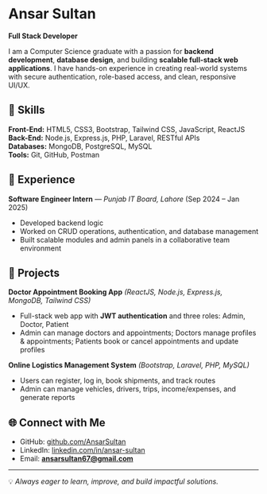 # Ansar Sultan
**Full Stack Developer**  

I am a Computer Science graduate with a passion for **backend development**, **database design**, and building **scalable full-stack web applications**. I have hands-on experience in creating real-world systems with secure authentication, role-based access, and clean, responsive UI/UX.

## 🚀 Skills

**Front-End:** HTML5, CSS3, Bootstrap, Tailwind CSS, JavaScript, ReactJS  
**Back-End:** Node.js, Express.js, PHP, Laravel, RESTful APIs  
**Databases:** MongoDB, PostgreSQL, MySQL  
**Tools:** Git, GitHub, Postman  

## 💼 Experience

**Software Engineer Intern** — *Punjab IT Board, Lahore* (Sep 2024 – Jan 2025)  
- Developed backend logic  
- Worked on CRUD operations, authentication, and database management  
- Built scalable modules and admin panels in a collaborative team environment  

## 📂 Projects

**Doctor Appointment Booking App** *(ReactJS, Node.js, Express.js, MongoDB, Tailwind CSS)*  
- Full-stack web app with **JWT authentication** and three roles: Admin, Doctor, Patient  
- Admin can manage doctors and appointments; Doctors manage profiles & appointments; Patients book or cancel appointments and update profiles  

**Online Logistics Management System** *(Bootstrap, Laravel, PHP, MySQL)*  
- Users can register, log in, book shipments, and track routes  
- Admin can manage vehicles, drivers, trips, income/expenses, and generate reports  

## 🌐 Connect with Me
- GitHub: [github.com/AnsarSultan](https://github.com/AnsarSultan)  
- LinkedIn: [linkedin.com/in/ansar-sultan](https://www.linkedin.com/in/ansar-sultan)  
- Email: **ansarsultan67@gmail.com**

---
💡 *Always eager to learn, improve, and build impactful solutions.*
